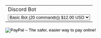 <html>
<body>
  <form action="https://www.paypal.com/cgi-bin/webscr" method="post" target="_top">
  <input type="hidden" name="cmd" value="_s-xclick">
  <input type="hidden" name="hosted_button_id" value="F47GD74EC8SDN">
  <table>
  <tr><td><input type="hidden" name="on0" value="Discord Bot">Discord Bot</td></tr><tr><td><select name="os0">
    <option value="Basic Bot (20 commands))">Basic Bot (20 commands)) $12.00 USD</option>
    <option value="Moderation">Moderation $20.00 USD</option>
    <option value="Moderation & Economy">Moderation & Economy $30.00 USD</option>
    <option value="All Features">All Features $35.00 USD</option>
  </select> </td></tr>
  </table>
  <input type="hidden" name="currency_code" value="USD">
  <input type="image" src="https://www.paypalobjects.com/en_GB/i/btn/btn_buynowCC_LG.gif" border="0" name="submit" alt="PayPal – The safer, easier way to pay online!">
  <img alt="" border="0" src="https://www.paypalobjects.com/en_GB/i/scr/pixel.gif" width="1" height="1">
  </form>
</body>
</html>
